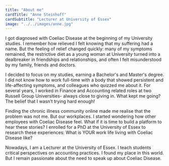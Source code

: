 ```yaml
---
title: "About me"
cardTitle: "Anne Steinhoff"
cardSubtitle: "Lecturer at University of Essex"
image: "../../images/anne.jpg"
---
```


I got diagnosed with Coeliac Disease at the beginning of my University studies. I remember how relieved I felt knowing that my suffering had a name. But the feeling of relief changed quickly: many of my symptoms remained, the restrictive diet as a young woman at University turned into a dealbreaker in friendships and relationships, and often I felt misunderstood by my family, friends and doctors.

I decided to focus on my studies, earning a Bachelor's and Master's degree. I did not know how to work full-time with a body that showed persistent and life-affecting symptoms, and colleagues who quizzed me about it. For several years, I worked in Finance and Accounting related roles at two Russell Group Universities- always close to giving in. What kept me going? The belief that I wasn’t trying hard enough!

Finding the chronic illness community online made me realise that the problem was not me. But our workplaces. I started wondering how other employees with Coeliac Disease feel. What if it is time to build a platform to hear these stories? I enrolled for a PhD at the University of Essex to research these experiences: What is YOUR work life living with Coeliac Disease like?

Nowadays, I am a Lecturer at the University of Essex. I teach students critical perspectives on accounting practices. I found my place in this world. But I remain passionate about the need to speak up about Coeliac Disease.
